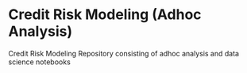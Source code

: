 # Credit Risk Modeling (Adhoc Analysis)


Credit Risk Modeling Repository consisting of adhoc analysis and data science notebooks 
